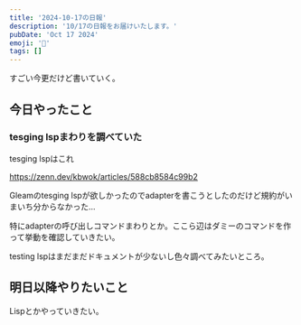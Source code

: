 ```yaml
---
title: '2024-10-17の日報'
description: '10/17の日報をお届けいたします。'
pubDate: 'Oct 17 2024'
emoji: '🦊'
tags: []
---
```


すごい今更だけど書いていく。

## 今日やったこと

### tesging lspまわりを調べていた

tesging lspはこれ

https://zenn.dev/kbwok/articles/588cb8584c99b2

Gleamのtesging
lspが欲しかったのでadapterを書こうとしたのだけど規約がいまいち分からなかった...

特にadapterの呼び出しコマンドまわりとか。ここら辺はダミーのコマンドを作って挙動を確認していきたい。

testing lspはまだまだドキュメントが少ないし色々調べてみたいところ。

## 明日以降やりたいこと

Lispとかやっていきたい。

